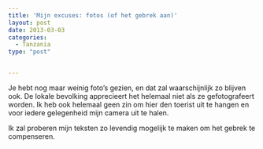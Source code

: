 ```yaml
---
title: 'Mijn excuses: fotos (of het gebrek aan)'
layout: post
date: 2013-03-03
categories:
  - Tanzania
type: "post"


---
```

Je hebt nog maar weinig foto&#8217;s gezien, en dat zal waarschijnlijk zo blijven ook. De lokale bevolking apprecieert het helemaal niet als ze gefotografeert worden. Ik heb ook helemaal geen zin om hier den toerist uit te hangen en voor iedere gelegenheid mijn camera uit te halen.

Ik zal proberen mijn teksten zo levendig mogelijk te maken om het gebrek te compenseren.
